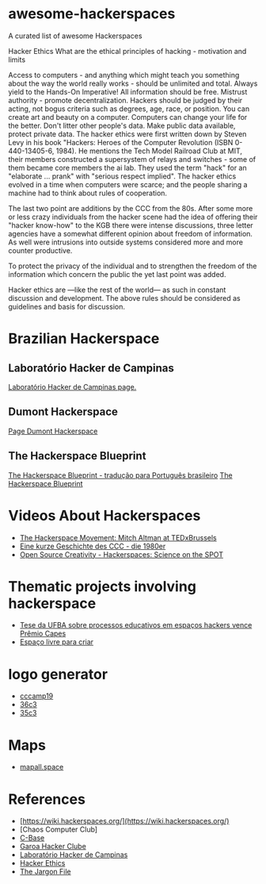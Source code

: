 # awesome-hackerspaces
A curated list of awesome Hackerspaces

Hacker Ethics
What are the ethical principles of hacking - motivation and limits

Access to computers - and anything which might teach you something about the way the world really works - should be unlimited and total. Always yield to the Hands-On Imperative!
All information should be free.
Mistrust authority - promote decentralization.
Hackers should be judged by their acting, not bogus criteria such as degrees, age, race, or position.
You can create art and beauty on a computer.
Computers can change your life for the better.
Don't litter other people's data.
Make public data available, protect private data.
The hacker ethics were first written down by Steven Levy in his book "Hackers: Heroes of the Computer Revolution (ISBN 0-440-13405-6, 1984). He mentions the Tech Model Railroad Club at MIT, their members constructed a supersystem of relays and switches - some of them became core members the ai lab. They used the term "hack" for an "elaborate ... prank" with "serious respect implied". The hacker ethics evolved in a time when computers were scarce; and the people sharing a machine had to think about rules of cooperation.

The last two point are additions by the CCC from the 80s. After some more or less crazy individuals from the hacker scene had the idea of offering their "hacker know-how" to the KGB there were intense discussions, three letter agencies have a somewhat different opinion about freedom of information. As well were intrusions into outside systems considered more and more counter productive.

To protect the privacy of the individual and to strengthen the freedom of the information which concern the public the yet last point was added.

Hacker ethics are —like the rest of the world— as such in constant discussion and development. The above rules should be considered as guidelines and basis for discussion.


# Brazilian Hackerspace
## Laboratório Hacker de Campinas
[Laboratório Hacker de Campinas page.](https://wiki.hackerspaces.org/Laborat%C3%B3rio_Hacker_de_Campinas)

## Dumont Hackerspace
[Page Dumont Hackerspace](https://dumonths.github.io/)

## The Hackerspace Blueprint
[The Hackerspace Blueprint - tradução para Português brasileiro](https://github.com/lhc/hackerspace-blueprint) 
[The Hackerspace Blueprint ](https://hackerspace.design/)

# Videos About Hackerspaces
- [The Hackerspace Movement: Mitch Altman at TEDxBrussels](https://www.youtube.com/watch?v=WkiX7R1-kaY)
- [Eine kurze Geschichte des CCC - die 1980er](https://www.youtube.com/watch?v=9BmPUCgUNYU)
- [Open Source Creativity - Hackerspaces: Science on the SPOT](https://www.youtube.com/watch?time_continue=26&v=wamwklXWK4M&feature=emb_logo)

# Thematic projects involving hackerspace
- [Tese da UFBA sobre processos educativos em espaços hackers vence Prêmio Capes](http://www.edgardigital.ufba.br/?p=15363) 
- [Espaço livre para criar](https://revistapesquisa.fapesp.br/2018/05/23/espaco-livre-para-criar/)

# logo generator
- [cccamp19](https://cccamp19.bleeptrack.de/)
- [36c3](https://36c3.bleeptrack.de/)
- [35c3](https://35c3.bleeptrack.de/)

# Maps
- [mapall.space](https://mapall.space/)

# References
- [https://wiki.hackerspaces.org/](https://wiki.hackerspaces.org/)
- [Chaos Computer Club]
- [C-Base](https://www.c-base.org/)
- [Garoa Hacker Clube](https://garoa.net.br)
- [Laboratório Hacker de Campinas](https://lhc.net.br/)
- [Hacker Ethics](https://www.ccc.de/en/hackerethik)
- [The Jargon File](http://catb.org/jargon/html/)
